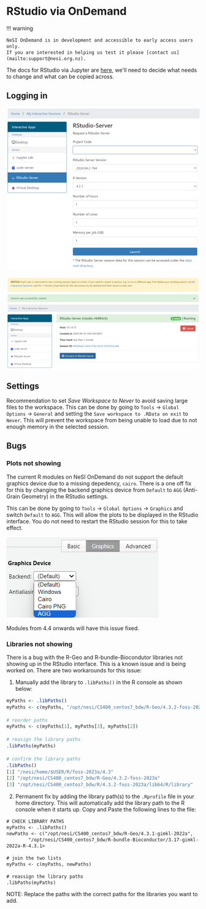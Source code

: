 # RStudio via OnDemand

!!! warning

    NeSI OnDemand is in development and accessible to early access users only.
    If you are interested in helping us test it please [contact us](mailto:support@nesi.org.nz).

The docs for RStudio via Jupyter are [here](../../Interactive_computing_using_Jupyter/RStudio_via_Jupyter_on_NeSI.md), we'll need to decide what needs to change and what can be copied across.

## Logging in
![UPDATE WITH PROJECT](../../../assets/images/RStudio_via_OOD_on_NeSI_0.png)

![](../../../assets/images/RStudio_via_OOD_on_NeSI_1.png)

## Settings
Recommendation to set *Save Workspace to Never* to avoid saving large files to the workspace. This can be done by going to `Tools` -> `Global Options` -> `General` and setting the `Save workspace to .RData on exit` to `Never`. This will prevent the workspace from being unable to load due to not enough memory in the selected session.

## Bugs

### Plots not showing
The current R modules on NeSI OnDemand do not support the default graphics device due to a missing depedency, `cairo`. There is a one off fix for this by changing the backend graphics device from `Default` to `AGG` (Anti-Grain Geometry) in the RStudio settings. 

This can be done by going to `Tools` -> `Global Options` -> `Graphics` and switch `Default` to `AGG`. This will allow the plots to be displayed in the RStudio interface. You do not need to restart the RStudio session for this to take effect.

![](../../../assets/images/RStudio_via_OOD_on_NeSI_2.png)

Modules from 4.4 onwards will have this issue fixed.

### Libraries not showing
There is a bug with the R-Geo and R-bundle-Biocondutor libraries not showing up in the RStudio interface. This is a known issue and is being worked on. There are two workarounds for this issue:

1. Manually add the library to `.libPaths()` in the R console as shown below:

```R
myPaths <- .libPaths()
myPaths <- c(myPaths, "/opt/nesi/CS400_centos7_bdw/R-Geo/4.3.2-foss-2023a")

# reorder paths
myPaths <- c(myPaths[1], myPaths[3], myPaths[2]) 

# reasign the library paths
.libPaths(myPaths)

# confirm the library paths
.libPaths()
[1] "/nesi/home/$USER/R/foss-2023a/4.3"
[2] "/opt/nesi/CS400_centos7_bdw/R-Geo/4.3.2-foss-2023a"
[3] "/opt/nesi/CS400_centos7_bdw/R/4.3.2-foss-2023a/lib64/R/library"
```
2. Permanent fix by adding the library path(s) to the `.Rprofile` file in your home directory. This will automatically add the library path to the R console when it starts up. Copy and Paste the following lines to the file:

```
# CHECK LIBRARY PATHS
myPaths <- .libPaths()
newPaths <- c("/opt/nesi/CS400_centos7_bdw/R-Geo/4.3.1-gimkl-2022a",
        "/opt/nesi/CS400_centos7_bdw/R-bundle-Bioconductor/3.17-gimkl-2022a-R-4.3.1>

# join the two lists
myPaths <- c(myPaths, newPaths)

# reassign the library paths
.libPaths(myPaths)
```
NOTE: Replace the paths with the correct paths for the libraries you want to add.
